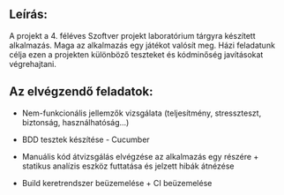## Leírás:

A projekt a 4. féléves Szoftver projekt laboratórium tárgyra készített alkalmazás. Maga az alkalmazás egy játékot valósít meg. Házi feladatunk célja ezen a projekten különböző teszteket és kódminőség javításokat végrehajtani.

## Az elvégzendő feladatok:
    
 - Nem-funkcionális jellemzők vizsgálata (teljesítmény, stresszteszt, biztonság, használhatóság...)

 - BDD tesztek készítése - Cucumber

 - Manuális kód átvizsgálás elvégzése az alkalmazás egy részére + statikus analízis eszköz futtatása és jelzett hibák átnézése
 - Build keretrendszer beüzemelése + CI beüzemelése